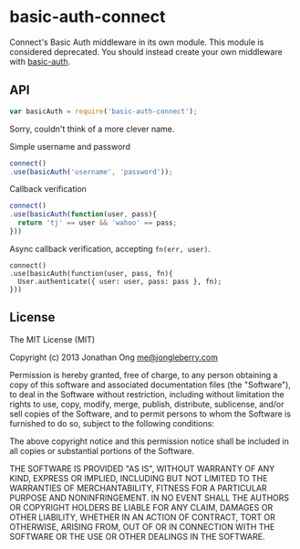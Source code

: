 # basic-auth-connect

Connect's Basic Auth middleware in its own module. This module is considered deprecated. You should instead create your own middleware with [basic-auth](https://github.com/visionmedia/node-basic-auth).

## API

```js
var basicAuth = require('basic-auth-connect');
```

Sorry, couldn't think of a more clever name.

Simple username and password

```js
connect()
.use(basicAuth('username', 'password'));
```

Callback verification

```js
connect()
.use(basicAuth(function(user, pass){
  return 'tj' == user && 'wahoo' == pass;
}))
```

Async callback verification, accepting `fn(err, user)`.

```
connect()
.use(basicAuth(function(user, pass, fn){
  User.authenticate({ user: user, pass: pass }, fn);
}))
```

## License

The MIT License (MIT)

Copyright (c) 2013 Jonathan Ong me@jongleberry.com

Permission is hereby granted, free of charge, to any person obtaining a copy
of this software and associated documentation files (the "Software"), to deal
in the Software without restriction, including without limitation the rights
to use, copy, modify, merge, publish, distribute, sublicense, and/or sell
copies of the Software, and to permit persons to whom the Software is
furnished to do so, subject to the following conditions:

The above copyright notice and this permission notice shall be included in
all copies or substantial portions of the Software.

THE SOFTWARE IS PROVIDED "AS IS", WITHOUT WARRANTY OF ANY KIND, EXPRESS OR
IMPLIED, INCLUDING BUT NOT LIMITED TO THE WARRANTIES OF MERCHANTABILITY,
FITNESS FOR A PARTICULAR PURPOSE AND NONINFRINGEMENT. IN NO EVENT SHALL THE
AUTHORS OR COPYRIGHT HOLDERS BE LIABLE FOR ANY CLAIM, DAMAGES OR OTHER
LIABILITY, WHETHER IN AN ACTION OF CONTRACT, TORT OR OTHERWISE, ARISING FROM,
OUT OF OR IN CONNECTION WITH THE SOFTWARE OR THE USE OR OTHER DEALINGS IN
THE SOFTWARE.